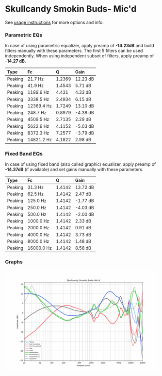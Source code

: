 # Skullcandy Smokin Buds- Mic'd
See [usage instructions](https://github.com/jaakkopasanen/AutoEq#usage) for more options and info.

### Parametric EQs
In case of using parametric equalizer, apply preamp of **-14.23dB** and build filters manually
with these parameters. The first 5 filters can be used independently.
When using independent subset of filters, apply preamp of **-14.27 dB**.

| Type    | Fc         |      Q | Gain     |
|:--------|:-----------|:-------|:---------|
| Peaking | 21.7 Hz    | 1.2369 | 12.23 dB |
| Peaking | 41.9 Hz    | 1.4543 | 5.71 dB  |
| Peaking | 1189.6 Hz  | 4.431  | 4.33 dB  |
| Peaking | 3338.5 Hz  | 2.4934 | 6.15 dB  |
| Peaking | 12369.4 Hz | 1.7249 | 13.10 dB |
| Peaking | 248.7 Hz   | 0.8979 | -4.38 dB |
| Peaking | 4509.5 Hz  | 2.7135 | 2.29 dB  |
| Peaking | 5622.6 Hz  | 4.1152 | -5.03 dB |
| Peaking | 8372.3 Hz  | 7.2577 | -3.79 dB |
| Peaking | 14821.2 Hz | 4.1822 | 2.98 dB  |

### Fixed Band EQs
In case of using fixed band (also called graphic) equalizer, apply preamp of **-14.37dB**
(if available) and set gains manually with these parameters.

| Type    | Fc         |      Q | Gain     |
|:--------|:-----------|:-------|:---------|
| Peaking | 31.3 Hz    | 1.4142 | 13.72 dB |
| Peaking | 62.5 Hz    | 1.4142 | 2.47 dB  |
| Peaking | 125.0 Hz   | 1.4142 | -1.77 dB |
| Peaking | 250.0 Hz   | 1.4142 | -4.03 dB |
| Peaking | 500.0 Hz   | 1.4142 | -2.00 dB |
| Peaking | 1000.0 Hz  | 1.4142 | 2.33 dB  |
| Peaking | 2000.0 Hz  | 1.4142 | 0.91 dB  |
| Peaking | 4000.0 Hz  | 1.4142 | 3.73 dB  |
| Peaking | 8000.0 Hz  | 1.4142 | 1.48 dB  |
| Peaking | 16000.0 Hz | 1.4142 | 8.58 dB  |

### Graphs
![](./Skullcandy%20Smokin%20Buds-%20Mic'd.png)